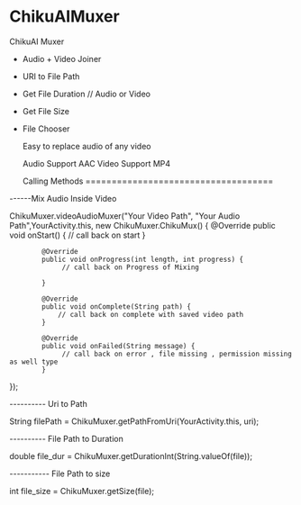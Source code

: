 # ChikuAIMuxer
ChikuAI Muxer 

* Audio + Video Joiner
* URI to File Path
* Get File Duration // Audio or Video
* Get File Size
* File Chooser


  Easy to replace audio of any video


  Audio Support AAC
  Video Support MP4



  Calling Methods ====================================

------Mix Audio Inside Video

ChikuMuxer.videoAudioMuxer("Your Video Path", "Your Audio Path",YourActivity.this, new ChikuMuxer.ChikuMux() {
            @Override
            public void onStart() {
               // call back on start
            }

            @Override
            public void onProgress(int length, int progress) {
                 // call back on Progress of Mixing
  
            }

            @Override
            public void onComplete(String path) {
                // call back on complete with saved video path
            }

            @Override
            public void onFailed(String message) {
                 // call back on error , file missing , permission missing as well type 
            }
  });





---------- Uri to Path 

String filePath = ChikuMuxer.getPathFromUri(YourActivity.this, uri);



---------- File Path to Duration 

 double file_dur = ChikuMuxer.getDurationInt(String.valueOf(file));



----------- File Path to size 


 int file_size = ChikuMuxer.getSize(file);




  
